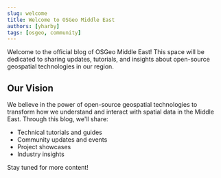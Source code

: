 ```yaml
---
slug: welcome
title: Welcome to OSGeo Middle East
authors: [yharby]
tags: [osgeo, community]
---
```


Welcome to the official blog of OSGeo Middle East! This space will be dedicated to sharing updates, tutorials, and insights about open-source geospatial technologies in our region.

<!--truncate-->

## Our Vision

We believe in the power of open-source geospatial technologies to transform how we understand and interact with spatial data in the Middle East. Through this blog, we'll share:

- Technical tutorials and guides
- Community updates and events
- Project showcases
- Industry insights

Stay tuned for more content!
